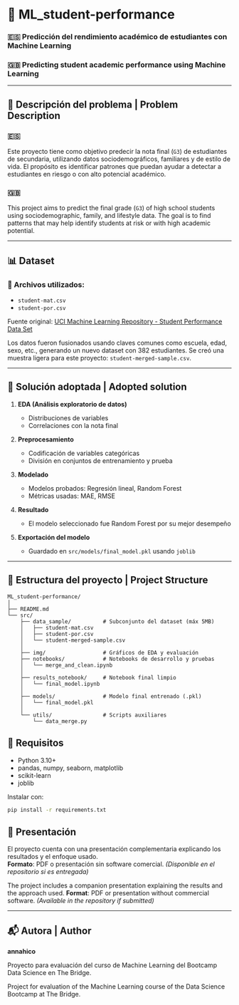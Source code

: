 # 🧠 ML_student-performance

### 🇪🇸 Predicción del rendimiento académico de estudiantes con Machine Learning  
### 🇬🇧 Predicting student academic performance using Machine Learning

---

## 📌 Descripción del problema | Problem Description

### 🇪🇸
Este proyecto tiene como objetivo predecir la nota final (`G3`) de estudiantes de secundaria, utilizando datos sociodemográficos, familiares y de estilo de vida. El propósito es identificar patrones que puedan ayudar a detectar a estudiantes en riesgo o con alto potencial académico.

### 🇬🇧
This project aims to predict the final grade (`G3`) of high school students using sociodemographic, family, and lifestyle data. The goal is to find patterns that may help identify students at risk or with high academic potential.

---

## 📊 Dataset

### 📁 Archivos utilizados:
- `student-mat.csv`
- `student-por.csv`

Fuente original: [UCI Machine Learning Repository - Student Performance Data Set](https://archive.ics.uci.edu/ml/datasets/student+performance)

Los datos fueron fusionados usando claves comunes como escuela, edad, sexo, etc., generando un nuevo dataset con 382 estudiantes. Se creó una muestra ligera para este proyecto: `student-merged-sample.csv`.

---

## 🤖 Solución adoptada | Adopted solution

1. **EDA (Análisis exploratorio de datos)**  
   - Distribuciones de variables
   - Correlaciones con la nota final

2. **Preprocesamiento**  
   - Codificación de variables categóricas
   - División en conjuntos de entrenamiento y prueba

3. **Modelado**  
   - Modelos probados: Regresión lineal, Random Forest  
   - Métricas usadas: MAE, RMSE

4. **Resultado**  
   - El modelo seleccionado fue Random Forest por su mejor desempeño

5. **Exportación del modelo**  
   - Guardado en `src/models/final_model.pkl` usando `joblib`

---

## 📁 Estructura del proyecto | Project Structure

```plaintext
ML_student-performance/
│
├── README.md
└── src/
    ├── data_sample/          # Subconjunto del dataset (máx 5MB)
    │   ├── student-mat.csv
    │   ├── student-por.csv
    │   └── student-merged-sample.csv
    │
    ├── img/                  # Gráficos de EDA y evaluación
    ├── notebooks/            # Notebooks de desarrollo y pruebas
    │   └── merge_and_clean.ipynb
    │
    ├── results_notebook/     # Notebook final limpio
    │   └── final_model.ipynb
    │
    ├── models/               # Modelo final entrenado (.pkl)
    │   └── final_model.pkl
    │
    └── utils/                # Scripts auxiliares
        └── data_merge.py

```

## 🧾 Requisitos

- Python 3.10+
- pandas, numpy, seaborn, matplotlib
- scikit-learn
- joblib

Instalar con:

```bash
pip install -r requirements.txt

```

## 🎥 Presentación

El proyecto cuenta con una presentación complementaria explicando los resultados y el enfoque usado.  
**Formato**: PDF o presentación sin software comercial. *(Disponible en el repositorio si es entregada)*

The project includes a companion presentation explaining the results and the approach used.
**Format**: PDF or presentation without commercial software. *(Available in the repository if submitted)*

---

## 📬 Autora | Author

**annahico**  

Proyecto para evaluación del curso de Machine Learning del Bootcamp Data Science en The Bridge.

Project for evaluation of the Machine Learning course of the Data Science Bootcamp at The Bridge.